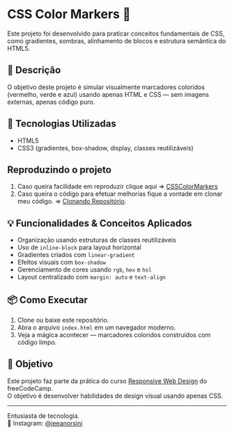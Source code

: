 # CSS Color Markers 🎨

Este projeto foi desenvolvido para praticar conceitos fundamentais de CSS, como gradientes, sombras, alinhamento de blocos e estrutura semântica do HTML5.

## 📝 Descrição

O objetivo deste projeto é simular visualmente marcadores coloridos (vermelho, verde e azul) usando apenas HTML e CSS — sem imagens externas, apenas código puro.

## 🚀 Tecnologias Utilizadas

- HTML5  
- CSS3 (gradientes, box-shadow, display, classes reutilizáveis)

## Reproduzindo o projeto

1. Caso queira facilidade em reproduzir clique aqui => [CSSColorMarkers](https://jeeanorsini.github.io/Portfolio/FreeCodeCamp_Projects/CSSColorMarkers/)
2. Caso queira o código para efetuar melhorias fique a vontade em clonar meu código. => [Clonando Repositório](https://docs.github.com/pt/repositories/creating-and-managing-repositories/cloning-a-repository).

## 💡 Funcionalidades & Conceitos Aplicados

- Organização usando estruturas de classes reutilizáveis  
- Uso de `inline-block` para layout horizontal  
- Gradientes criados com `linear-gradient`  
- Efeitos visuais com `box-shadow`  
- Gerenciamento de cores usando `rgb`, `hex` e `hsl`  
- Layout centralizado com `margin: auto` e `text-align`  

## 📦 Como Executar

1. Clone ou baixe este repositório.  
2. Abra o arquivo `index.html` em um navegador moderno.  
3. Veja a mágica acontecer — marcadores coloridos construídos com código limpo.  

## 🎯 Objetivo

Este projeto faz parte da prática do curso [Responsive Web Design](https://www.freecodecamp.org/) do freeCodeCamp.  
O objetivo é desenvolver habilidades de design visual usando apenas CSS.

---

Entusiasta de tecnologia.  
📱 Instagram: [@jeeanorsini](https://instagram.com/jeeanorsini)
